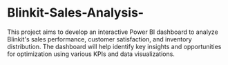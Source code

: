 # Blinkit-Sales-Analysis-
This project aims to develop an interactive Power BI dashboard to analyze Blinkit's sales performance, customer satisfaction, and inventory distribution. The dashboard will help identify key insights and opportunities for optimization using various KPIs and data visualizations.
